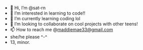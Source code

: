 - 👋 Hi, I’m @sat-rn
- 👀 I’m interested in learning to code!!
- 🌱 I’m currently learning coding lol
- 💞️ I’m looking to collaborate on cool projects with other teens!
- 📫 How to reach me @maddiemae33@gmail.com
- she/he please ^-^
- 13, minor.

<!---
sat-rn/sat-rn is a ✨ special ✨ repository because its `README.md` (this file) appears on your GitHub profile.
You can click the Preview link to take a look at your changes.
--->
